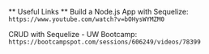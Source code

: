 ** Useful Links **
Build a Node.js App with Sequelize:
`https://www.youtube.com/watch?v=bOHysWYMZM0`

CRUD with Sequelize - UW Bootcamp:
`https://bootcampspot.com/sessions/606249/videos/78399`
